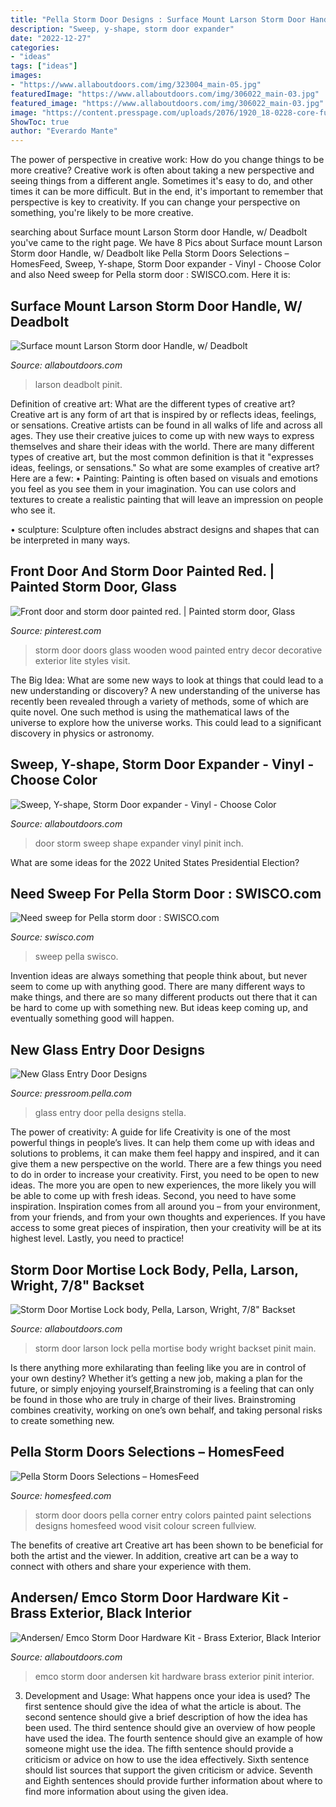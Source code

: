 ```yaml
---
title: "Pella Storm Door Designs : Surface Mount Larson Storm Door Handle, W/ Deadbolt"
description: "Sweep, y-shape, storm door expander"
date: "2022-12-27"
categories:
- "ideas"
tags: ["ideas"]
images:
- "https://www.allaboutdoors.com/img/323004_main-05.jpg"
featuredImage: "https://www.allaboutdoors.com/img/306022_main-03.jpg"
featured_image: "https://www.allaboutdoors.com/img/306022_main-03.jpg"
image: "https://content.presspage.com/uploads/2076/1920_18-0228-core-fulllt-stella-drkmhg-8i.jpg?10000"
ShowToc: true
author: "Everardo Mante"
---
```



The power of perspective in creative work: How do you change things to be more creative?
Creative work is often about taking a new perspective and seeing things from a different angle. Sometimes it's easy to do, and other times it can be more difficult. But in the end, it's important to remember that perspective is key to creativity. If you can change your perspective on something, you're likely to be more creative.

	

		
searching about Surface mount Larson Storm door Handle, w/ Deadbolt you've came to the right page. We have 8 Pics about Surface mount Larson Storm door Handle, w/ Deadbolt like Pella Storm Doors Selections – HomesFeed, Sweep, Y-shape, Storm Door expander - Vinyl - Choose Color and also Need sweep for Pella storm door : SWISCO.com. Here it is:
		
    
## Surface Mount Larson Storm Door Handle, W/ Deadbolt

<img loading=lazy src="https://www.allaboutdoors.com/img/305031_main-03.jpg" onerror="this.onerror=null;this.src='https://tse2.mm.bing.net/th?id=OIP.KF-CL6j-Yvb46G6eUGvgVAHaHa&amp;pid=15.1';" alt="Surface mount Larson Storm door Handle, w/ Deadbolt">

_Source: allaboutdoors.com_

>larson deadbolt pinit. 

	

Definition of creative art: What are the different types of creative art?
Creative art is any form of art that is inspired by or reflects ideas, feelings, or sensations. Creative artists can be found in all walks of life and across all ages. They use their creative juices to come up with new ways to express themselves and share their ideas with the world. There are many different types of creative art, but the most common definition is that it "expresses ideas, feelings, or sensations." So what are some examples of creative art? Here are a few:
• Painting: Painting is often based on visuals and emotions you feel as you see them in your imagination. You can use colors and textures to create a realistic painting that will leave an impression on people who see it.

• sculpture: Sculpture often includes abstract designs and shapes that can be interpreted in many ways.

    
## Front Door And Storm Door Painted Red. | Painted Storm Door, Glass

<img loading=lazy src="https://i.pinimg.com/736x/8f/d9/cf/8fd9cf90ef1d89ad491aa2ecc1e9da1b--outdoor-life-outdoor-decor.jpg" onerror="this.onerror=null;this.src='https://tse1.mm.bing.net/th?id=OIP.R08DT_EeobTHO5CYO-mX5gHaJ3&amp;pid=15.1';" alt="Front door and storm door painted red. | Painted storm door, Glass">

_Source: pinterest.com_

>storm door doors glass wooden wood painted entry decor decorative exterior lite styles visit. 

	

The Big Idea: What are some new ways to look at things that could lead to a new understanding or discovery?
A new understanding of the universe has recently been revealed through a variety of methods, some of which are quite novel. One such method is using the mathematical laws of the universe to explore how the universe works. This could lead to a significant discovery in physics or astronomy.

    
## Sweep, Y-shape, Storm Door Expander - Vinyl - Choose Color

<img loading=lazy src="https://www.allaboutdoors.com/img/323004_main-05.jpg" onerror="this.onerror=null;this.src='https://tse1.mm.bing.net/th?id=OIP.NhFKJECVsQmvLzghLPCtdwHaHa&amp;pid=15.1';" alt="Sweep, Y-shape, Storm Door expander - Vinyl - Choose Color">

_Source: allaboutdoors.com_

>door storm sweep shape expander vinyl pinit inch. 

	

What are some ideas for the 2022 United States Presidential Election?

    
## Need Sweep For Pella Storm Door : SWISCO.com

<img loading=lazy src="https://www.swisco.com/images/pictures/2020/06/313514.jpg" onerror="this.onerror=null;this.src='https://tse4.mm.bing.net/th?id=OIP.Q3JU0x3jZtf6iH-MC7yeyAHaJ2&amp;pid=15.1';" alt="Need sweep for Pella storm door : SWISCO.com">

_Source: swisco.com_

>sweep pella swisco. 

	

Invention ideas are always something that people think about, but never seem to come up with anything good. There are many different ways to make things, and there are so many different products out there that it can be hard to come up with something new. But ideas keep coming up, and eventually something good will happen.

    
## New Glass Entry Door Designs

<img loading=lazy src="https://content.presspage.com/uploads/2076/1920_18-0228-core-fulllt-stella-drkmhg-8i.jpg?10000" onerror="this.onerror=null;this.src='https://tse2.mm.bing.net/th?id=OIP.sjInrvM5pqZSKgwVKSQ9kwHaLH&amp;pid=15.1';" alt="New Glass Entry Door Designs">

_Source: pressroom.pella.com_

>glass entry door pella designs stella. 

	

The power of creativity: A guide for life
Creativity is one of the most powerful things in people’s lives. It can help them come up with ideas and solutions to problems, it can make them feel happy and inspired, and it can give them a new perspective on the world.
There are a few things you need to do in order to increase your creativity. First, you need to be open to new ideas. The more you are open to new experiences, the more likely you will be able to come up with fresh ideas. Second, you need to have some inspiration. Inspiration comes from all around you – from your environment, from your friends, and from your own thoughts and experiences. If you have access to some great pieces of inspiration, then your creativity will be at its highest level. Lastly, you need to practice!

    
## Storm Door Mortise Lock Body, Pella, Larson, Wright, 7/8&quot; Backset

<img loading=lazy src="https://www.allaboutdoors.com/img/302031_main-02.jpg" onerror="this.onerror=null;this.src='https://tse3.mm.bing.net/th?id=OIP.iumrTHbT8EgAaBATvDfEggHaHa&amp;pid=15.1';" alt="Storm Door Mortise Lock body, Pella, Larson, Wright, 7/8&quot; Backset">

_Source: allaboutdoors.com_

>storm door larson lock pella mortise body wright backset pinit main. 

	

Is there anything more exhilarating than feeling like you are in control of your own destiny? Whether it’s getting a new job, making a plan for the future, or simply enjoying yourself,Brainstroming is a feeling that can only be found in those who are truly in charge of their lives. Brainstroming combines creativity, working on one’s own behalf, and taking personal risks to create something new.

    
## Pella Storm Doors Selections – HomesFeed

<img loading=lazy src="https://homesfeed.com/wp-content/uploads/2015/06/Fullview-storm-door-with-half-red-wood-panel.jpg" onerror="this.onerror=null;this.src='https://tse1.mm.bing.net/th?id=OIP.Q42xflpBgcOgA0kBGUfmzQHaJ4&amp;pid=15.1';" alt="Pella Storm Doors Selections – HomesFeed">

_Source: homesfeed.com_

>storm door doors pella corner entry colors painted paint selections designs homesfeed wood visit colour screen fullview. 

	

The benefits of creative art
Creative art has been shown to be beneficial for both the artist and the viewer. In addition, creative art can be a way to connect with others and share your experience with them.

    
## Andersen/ Emco Storm Door Hardware Kit - Brass Exterior, Black Interior

<img loading=lazy src="https://www.allaboutdoors.com/img/306022_main-03.jpg" onerror="this.onerror=null;this.src='https://tse2.mm.bing.net/th?id=OIP.1QSV0GcgqX34gxscpfFThwHaHa&amp;pid=15.1';" alt="Andersen/ Emco Storm Door Hardware Kit - Brass Exterior, Black Interior">

_Source: allaboutdoors.com_

>emco storm door andersen kit hardware brass exterior pinit interior. 

	

3. Development and Usage: What happens once your idea is used?
The first sentence should give the idea of what the article is about. The second sentence should give a brief description of how the idea has been used. The third sentence should give an overview of how people have used the idea. The fourth sentence should give an example of how someone might use the idea. The fifth sentence should provide a criticism or advice on how to use the idea effectively. Sixth sentence should list sources that support the given criticism or advice. Seventh and Eighth sentences should provide further information about where to find more information about using the given idea.


